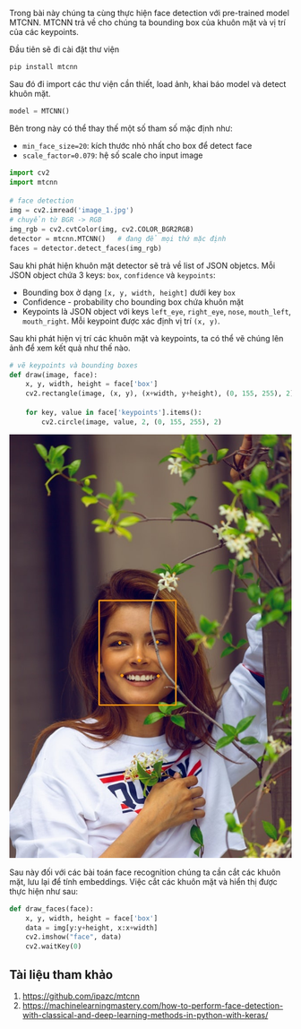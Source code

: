 
Trong bài này chúng ta cùng thực hiện face detection với pre-trained model MTCNN. MTCNN trả về cho chúng ta bounding box của khuôn mặt và vị trí của các keypoints. 

Đầu tiên sẽ đi cài đặt thư viện
```python
pip install mtcnn
```
Sau đó đi import các thư viện cần thiết, load ảnh, khai báo model và detect khuôn mặt. 

```python
model = MTCNN()
```
Bên trong này có thể thay thế một số tham số mặc định như:
- `min_face_size=20`: kích thước nhỏ nhất cho box để detect face
- `scale_factor=0.079`: hệ số scale cho input image 

```python
import cv2
import mtcnn 

# face detection
img = cv2.imread('image_1.jpg')
# chuyển từ BGR -> RGB
img_rgb = cv2.cvtColor(img, cv2.COLOR_BGR2RGB)
detector = mtcnn.MTCNN()   # đang để mọi thứ mặc định
faces = detector.detect_faces(img_rgb)
```

Sau khi phát hiện khuôn mặt detector sẽ trả về list of JSON objetcs. Mỗi JSON object chứa 3 keys: `box`, `confidence` và `keypoints`:
- Bounding box ở dạng `[x, y, width, height]` dưới key `box`
- Confidence -  probability cho bounding box chứa khuôn mặt
- Keypoints là JSON object với keys `left_eye`, `right_eye`, `nose`, `mouth_left`, `mouth_right`. Mỗi keypoint được xác định vị trí `(x, y)`.

Sau khi phát hiện vị trí các khuôn mặt và keypoints, ta có thể vẽ chúng lên ảnh để xem kết quả như thế nào.

```python
# vẽ keypoints và bounding boxes
def draw(image, face):
    x, y, width, height = face['box']
    cv2.rectangle(image, (x, y), (x+width, y+height), (0, 155, 255), 2)

    for key, value in face['keypoints'].items():
        cv2.circle(image, value, 2, (0, 155, 255), 2)
```

<img src="new_image.jpg">

Sau này đối với các bài toán face recognition chúng ta cần cắt các khuôn mặt, lưu lại để tính embeddings. Việc cắt các khuôn mặt và hiển thị được thực hiện như sau:

```python
def draw_faces(face):
    x, y, width, height = face['box']
    data = img[y:y+height, x:x+width]
    cv2.imshow("face", data)
    cv2.waitKey(0)
```
## Tài liệu tham khảo
1. https://github.com/ipazc/mtcnn
2. https://machinelearningmastery.com/how-to-perform-face-detection-with-classical-and-deep-learning-methods-in-python-with-keras/

